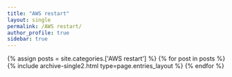 ```yaml
---
title: "AWS restart"
layout: single
permalink: /AWS restart/
author_profile: true
sidebar: true
---
```


{% assign posts = site.categories.['AWS restart'] %}
{% for post in posts %} {% include archive-single2.html type=page.entries_layout %} {% endfor %}
